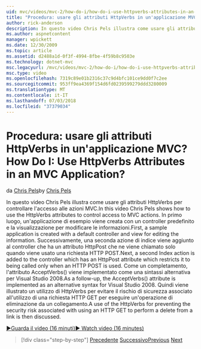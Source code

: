 ```yaml
---
uid: mvc/videos/mvc-2/how-do-i/how-do-i-use-httpverbs-attributes-in-an-mvc-application
title: "Procedura: usare gli attributi HttpVerbs in un'applicazione MVC? | Microsoft Docs"
author: rick-anderson
description: In questo video Chris Pels illustra come usare gli attributi HttpVerbs per controllare l'accesso alle azioni MVC. In primo luogo, viene creata un'applicazione di esempio con un coamministratore predefinito...
ms.author: aspnetcontent
manager: wpickett
ms.date: 12/30/2009
ms.topic: article
ms.assetid: d2488a1d-0f3f-4994-8fbe-4f59b8c9503e
ms.technology: dotnet-mvc
msc.legacyurl: /mvc/videos/mvc-2/how-do-i/how-do-i-use-httpverbs-attributes-in-an-mvc-application
msc.type: video
ms.openlocfilehash: 7319c89e01b2316c37c9d4bfc101ce9dd0f7c2ee
ms.sourcegitcommit: 953ff9ea4369f154d6fd0239599279ddd3280009
ms.translationtype: MT
ms.contentlocale: it-IT
ms.lasthandoff: 07/03/2018
ms.locfileid: "37379034"
---
```

<a name="how-do-i-use-httpverbs-attributes-in-an-mvc-application"></a><span data-ttu-id="5cafb-105">Procedura: usare gli attributi HttpVerbs in un'applicazione MVC?</span><span class="sxs-lookup"><span data-stu-id="5cafb-105">How Do I: Use HttpVerbs Attributes in an MVC Application?</span></span>
====================
<span data-ttu-id="5cafb-106">da [Chris Pels](https://twitter.com/chrispels)</span><span class="sxs-lookup"><span data-stu-id="5cafb-106">by [Chris Pels](https://twitter.com/chrispels)</span></span>

<span data-ttu-id="5cafb-107">In questo video Chris Pels illustra come usare gli attributi HttpVerbs per controllare l'accesso alle azioni MVC.</span><span class="sxs-lookup"><span data-stu-id="5cafb-107">In this video Chris Pels shows how to use the HttpVerbs attributes to control access to MVC actions.</span></span> <span data-ttu-id="5cafb-108">In primo luogo, un'applicazione di esempio viene creata con un controller predefinito e la visualizzazione per modificare le informazioni.</span><span class="sxs-lookup"><span data-stu-id="5cafb-108">First, a sample application is created with a default controller and view for editing the information.</span></span> <span data-ttu-id="5cafb-109">Successivamente, una seconda azione di indice viene aggiunto al controller che ha un attributo HttpPost che ne viene chiamato solo quando viene usato una richiesta HTTP POST.</span><span class="sxs-lookup"><span data-stu-id="5cafb-109">Next, a second Index action is added to the controller which has an HttpPost attribute which restricts it to being called only when an HTTP POST is used.</span></span> <span data-ttu-id="5cafb-110">Come un completamento, l'attributo AcceptVerbs() viene implementato come una sintassi alternativa per Visual Studio 2008.</span><span class="sxs-lookup"><span data-stu-id="5cafb-110">As a follow-up, the AcceptVerbs() attribute is implemented as an alternative syntax for Visual Studio 2008.</span></span> <span data-ttu-id="5cafb-111">Quindi viene illustrato un utilizzo di HttpVerbs per evitare il rischio di sicurezza associato all'utilizzo di una richiesta HTTP GET per eseguire un'operazione di eliminazione da un collegamento.</span><span class="sxs-lookup"><span data-stu-id="5cafb-111">A use of the HttpVerbs for preventing the security risk associated with using an HTTP GET to perform a delete from a link is then discussed.</span></span>

[<span data-ttu-id="5cafb-112">&#9654;Guarda il video (16 minuti)</span><span class="sxs-lookup"><span data-stu-id="5cafb-112">&#9654; Watch video (16 minutes)</span></span>](https://channel9.msdn.com/Blogs/ASP-NET-Site-Videos/how-do-i-use-httpverbs-attributes-in-an-mvc-application)

> [!div class="step-by-step"]
> <span data-ttu-id="5cafb-113">[Precedente](how-do-i-work-with-model-binders-in-an-mvc-application.md)
> [Successivo](mvc2-html-encoding.md)</span><span class="sxs-lookup"><span data-stu-id="5cafb-113">[Previous](how-do-i-work-with-model-binders-in-an-mvc-application.md)
[Next](mvc2-html-encoding.md)</span></span>
